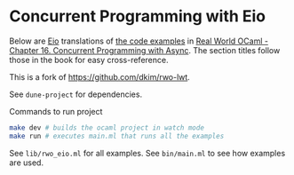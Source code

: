 # Concurrent Programming with Eio

Below are [Eio](https://github.com/ocaml-multicore/eio) translations of [the code examples](https://github.com/realworldocaml/examples) in [Real World OCaml - Chapter 16. Concurrent Programming with Async](https://dev.realworldocaml.org/concurrent-programming.html). The section titles follow those in the book for easy cross-reference.

This is a fork of https://github.com/dkim/rwo-lwt.

See `dune-project` for dependencies.

Commands to run project
```bash
make dev # builds the ocaml project in watch mode
make run # executes main.ml that runs all the examples
```

See `lib/rwo_eio.ml` for all examples.
See `bin/main.ml` to see how examples are used.